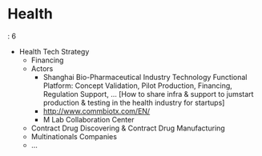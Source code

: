 # Health

: 6

- Health Tech Strategy
    - Financing
    - Actors
        - Shanghai Bio-Pharmaceutical Industry Technology Functional Platform: Concept Validation,  Pilot Production, Financing, Regulation Support, … [How to share infra & support to jumstart production & testing in the health industry for startups]
        - http://www.commbiotx.com/EN/
        - M Lab Collaboration Center
    - Contract Drug Discovering & Contract Drug Manufacturing
    - Multinationals Companies
    - …